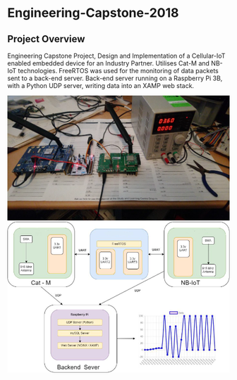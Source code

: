 # Engineering-Capstone-2018

## Project Overview

Engineering Capstone Project, Design and Implementation of a Cellular-IoT enabled embedded device for an Industry Partner. Utilises Cat-M and NB-IoT technologies. 
FreeRTOS was used for the monitoring of data packets sent to a back-end server. Back-end server running on a Raspberry Pi 3B, with a Python UDP server, writing data into an XAMP web stack. 


![Image 1](https://github.com/Raggey/Engineering-Capstone-2018/blob/master/Hardware-Image.png)
![Image 2](https://github.com/Raggey/Engineering-Capstone-2018/blob/master/Block-Diagram.png)
